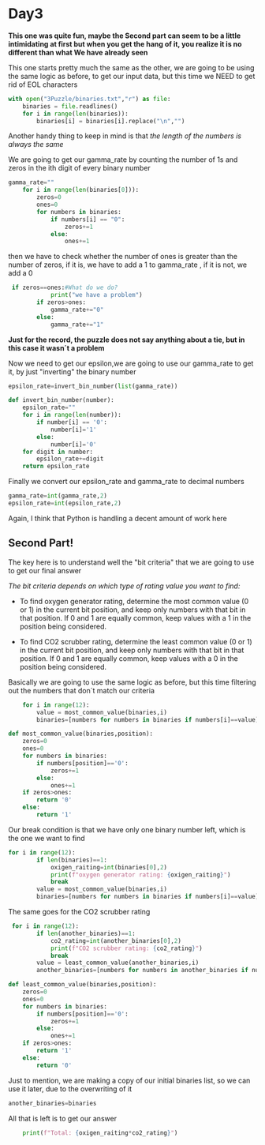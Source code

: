 # Day3

**This one was quite fun, maybe the Second part can seem to be a little intimidating at first but when you get the hang of it, you realize it is no different than what We have already seen**

This one starts pretty much the same as the other, we are going to be using the same logic as before, to get our input data, but this time we NEED to get rid of EOL characters

```python
with open("3Puzzle/binaries.txt","r") as file:
    binaries = file.readlines()
    for i in range(len(binaries)):
        binaries[i] = binaries[i].replace("\n","")
```

Another handy thing to keep in mind is that *the length of the numbers is always the same*

We are going to get our gamma_rate by counting the number of 1s and zeros in the ith digit of every binary number

```python
gamma_rate=""
    for i in range(len(binaries[0])):
        zeros=0
        ones=0
        for numbers in binaries:
            if numbers[i] == "0":
                zeros+=1
            else:
                ones+=1
```
then we have to check whether the number of ones is greater than the number of zeros, if it is, we have to add a 1 to gamma_rate , if it is not, we add a 0
```python
 if zeros==ones:#What do we do?
            print("we have a problem") 
        if zeros>ones:
            gamma_rate+="0"
        else:
            gamma_rate+="1"
```
**Just for the record, the puzzle does not say anything about a tie, but in this case it wasn´t a problem**


Now we need to get our epsilon,we are going to use our gamma_rate to get it, by just "inverting" the binary number

```python
epsilon_rate=invert_bin_number(list(gamma_rate))
```

```python
def invert_bin_number(number):
    epsilon_rate=""
    for i in range(len(number)):
        if number[i] == '0':
            number[i]='1'
        else:
            number[i]='0'
    for digit in number:
        epsilon_rate+=digit
    return epsilon_rate
```

Finally we convert our epsilon_rate and gamma_rate to decimal numbers
```python
gamma_rate=int(gamma_rate,2)
epsilon_rate=int(epsilon_rate,2)
```
Again, I think that Python is handling a decent amount of work here

## Second Part!

The key here is to understand well the "bit criteria" that we are going to use to get our final answer

*The bit criteria depends on which type of rating value you want to find:*

* To find oxygen generator rating, determine the most common value (0 or 1) in the current bit position, and keep only numbers with that bit in that position. If 0 and 1 are equally common, keep values with a 1 in the position being considered.

* To find CO2 scrubber rating, determine the least common value (0 or 1) in the current bit position, and keep only numbers with that bit in that position. If 0 and 1 are equally common, keep values with a 0 in the position being considered.

Basically we are going to use the same logic as before, but this time filtering out the numbers that don´t match our criteria
```python
    for i in range(12):
        value = most_common_value(binaries,i)
        binaries=[numbers for numbers in binaries if numbers[i]==value]
```
```python
def most_common_value(binaries,position):
    zeros=0
    ones=0
    for numbers in binaries:
        if numbers[position]=='0':
            zeros+=1
        else:
            ones+=1
    if zeros>ones:
        return '0'
    else:
        return '1'  
```
Our break condition is that we have only one binary number left, which is the one we want to find

```python
for i in range(12):
        if len(binaries)==1:
            oxigen_raiting=int(binaries[0],2)
            print(f"oxygen generator rating: {oxigen_raiting}")
            break
        value = most_common_value(binaries,i)
        binaries=[numbers for numbers in binaries if numbers[i]==value]
```

The same goes for the CO2 scrubber rating
```python
 for i in range(12):
        if len(another_binaries)==1:
            co2_rating=int(another_binaries[0],2)
            print(f"CO2 scrubber rating: {co2_rating}")
            break
        value = least_common_value(another_binaries,i)
        another_binaries=[numbers for numbers in another_binaries if numbers[i]==value]
```
```python
def least_common_value(binaries,position):
    zeros=0
    ones=0
    for numbers in binaries:
        if numbers[position]=='0':
            zeros+=1
        else:
            ones+=1
    if zeros>ones:
        return '1'
    else:
        return '0' 
```
Just to mention, we are making a copy of our initial binaries list, so we can use it later, due to the overwriting of it
```python
another_binaries=binaries
```
All that is left is to get our answer
```python
    print(f"Total: {oxigen_raiting*co2_rating}")
```
